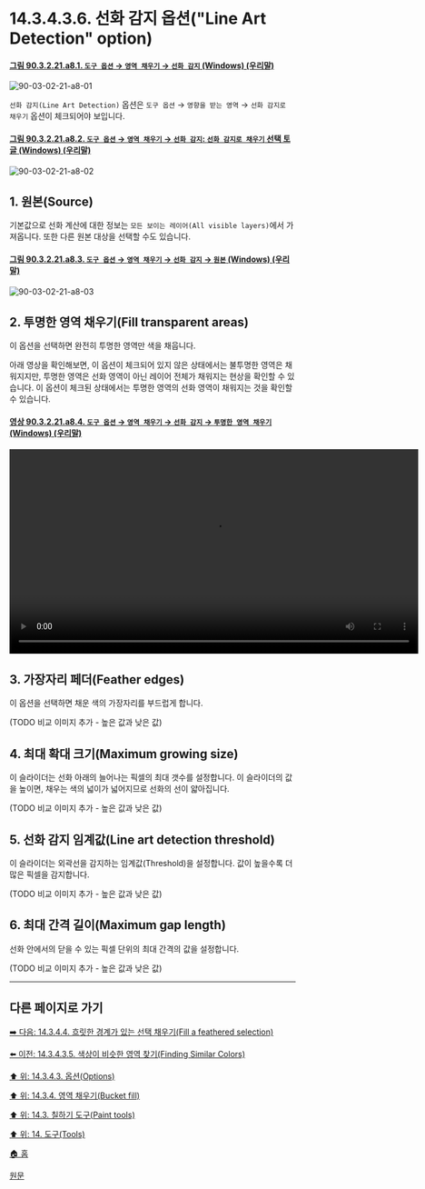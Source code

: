 # 14.3.4.3.6. 선화 감지 옵션("Line Art Detection" option)

<a id="90-03-02-21-a8-01"></a>

#### [그림 90.3.2.21.a8.1. `도구 옵션` → `영역 채우기` → `선화 감지` (Windows) (우리말)](./90-03-02-21-bucket_fill.md#90-03-02-21-a8-01)
![90-03-02-21-a8-01](https://github.com/wonder13662/gimp/assets/15767104/20dd26a7-110f-4192-b2fe-a9a280f911c1)

`선화 감지(Line Art Detection)` 옵션은 `도구 옵션` → `영향을 받는 영역` → `선화 감지로 채우기` 옵션이 체크되어야 보입니다.

<a id="90-03-02-21-a8-02"></a>

#### [그림 90.3.2.21.a8.2. `도구 옵션` → `영역 채우기` → `선화 감지`: `선화 감지로 채우기` 선택 토글 (Windows) (우리말)](./90-03-02-21-bucket_fill.md#90-03-02-21-a8-02)
![90-03-02-21-a8-02](https://github.com/wonder13662/gimp/assets/15767104/5d969812-1cbf-4712-b473-f6459312f16a)

## 1. 원본(Source)
기본값으로 선화 계산에 대한 정보는 `모든 보이는 레이어(All visible layers)`에서 가져옵니다. 또한 다른 원본 대상을 선택할 수도 있습니다.

<a id="90-03-02-21-a8-03"></a>

#### [그림 90.3.2.21.a8.3. `도구 옵션` → `영역 채우기` → `선화 감지` → `원본` (Windows) (우리말)](./90-03-02-21-bucket_fill.md#90-03-02-21-a8-03)
![90-03-02-21-a8-03](https://github.com/wonder13662/gimp/assets/15767104/473ef575-2a51-4eca-ab53-76eba9f2ec81)

## 2. 투명한 영역 채우기(Fill transparent areas)
이 옵션을 선택하면 완전히 투명한 영역만 색을 채웁니다.

아래 영상을 확인해보면, 이 옵션이 체크되어 있지 않은 상태에서는 불투명한 영역은 채워지지만, 투명한 영역은 선화 영역이 아닌 레이어 전체가 채워지는 현상을 확인할 수 있습니다. 이 옵션이 체크된 상태에서는 투명한 영역의 선화 영역이 채워지는 것을 확인할 수 있습니다.

<a id="90-03-02-21-a8-04"></a>

#### [영상 90.3.2.21.a8.4. `도구 옵션` → `영역 채우기` → `선화 감지` → `투명한 영역 채우기` (Windows) (우리말)](./90-03-02-21-bucket_fill.md#90-03-02-21-a8-04)
<video controls="controls" width="720" src="https://github.com/wonder13662/gimp/assets/15767104/a19dd719-63fb-404e-bad5-6eedd16b09d6"></video>

## 3. 가장자리 페더(Feather edges)
이 옵션을 선택하면 채운 색의 가장자리를 부드럽게 합니다.

(TODO 비교 이미지 추가 - 높은 값과 낮은 값)

## 4. 최대 확대 크기(Maximum growing size)
이 슬라이더는 선화 아래의 늘어나는 픽셀의 최대 갯수를 설정합니다. 이 슬라이더의 값을 높이면, 채우는 색의 넓이가 넓어지므로 선화의 선이 얇아집니다.

(TODO 비교 이미지 추가 - 높은 값과 낮은 값)

## 5. 선화 감지 임계값(Line art detection threshold)
이 슬라이더는 외곽선을 감지하는 임계값(Threshold)을 설정합니다. 값이 높을수록 더 많은 픽셀을 감지합니다.

(TODO 비교 이미지 추가 - 높은 값과 낮은 값)

## 6. 최대 간격 길이(Maximum gap length)
선화 안에서의 닫을 수 있는 픽셀 단위의 최대 간격의 값을 설정합니다.

(TODO 비교 이미지 추가 - 높은 값과 낮은 값)

***

## 다른 페이지로 가기

[➡️ 다음: 14.3.4.4. 흐릿한 경계가 있는 선택 채우기(Fill a feathered selection)](./14-03-04-04-fill_a_feathered_selection.md)

[⬅️ 이전: 14.3.4.3.5. 색상이 비슷한 영역 찾기(Finding Similar Colors)](./14-03-04-03-05-finding_similar_colors.md)

[⬆️ 위: 14.3.4.3. 옵션(Options)](./14-03-04-03-00-options.md)

[⬆️ 위: 14.3.4. 영역 채우기(Bucket fill)](./14-03-04-00-bucket-fill.md)

[⬆️ 위: 14.3. 칠하기 도구(Paint tools)](./14-03-00-paint-tools.md)

[⬆️ 위: 14. 도구(Tools)](./14-00-tools.md)

[🏠 홈](./00-home.md)

[원문](https://docs.gimp.org/2.10/ko/gimp-tool-bucket-fill.html#idm12556)

